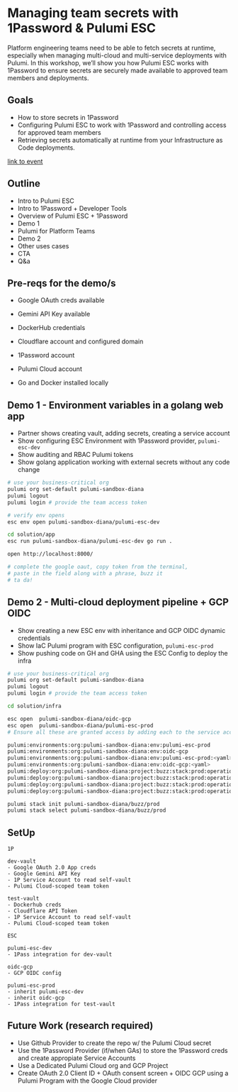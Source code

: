 # Managing team secrets with 1Password & Pulumi ESC

Platform engineering teams need to be able to fetch secrets at runtime, especially when managing multi-cloud and multi-service deployments with Pulumi. In this workshop, we’ll show you how Pulumi ESC works with 1Password to ensure secrets are securely made available to approved team members and deployments.

## Goals

- How to store secrets in 1Password
- Configuring Pulumi ESC to work with 1Password and controlling access for approved team members
- Retrieving secrets automatically at runtime from your Infrastructure as Code deployments.

[link to event](https://www.pulumi.com/resources/managing-team-secrets-1password-pulumi-esc/) 

## Outline

- Intro to Pulumi ESC
- Intro to 1Password + Developer Tools
- Overview of Pulumi ESC + 1Password
- Demo 1
- Pulumi for Platform Teams
- Demo 2
- Other uses cases
- CTA
- Q&a

## Pre-reqs for the demo/s

- Google OAuth creds available
- Gemini API Key available
- DockerHub credentials
- Cloudflare account and configured domain
- 1Password account
- Pulumi Cloud account

- Go and Docker installed locally

## Demo 1 - Environment variables in a golang web app

- Partner shows creating vault, adding secrets, creating a service account
- Show configuring ESC Environment with 1Password provider, `pulumi-esc-dev`
- Show auditing and RBAC Pulumi tokens
- Show golang application working with external secrets without any code change

```bash
# use your business-critical org
pulumi org set-default pulumi-sandbox-diana 
pulumi logout
pulumi login # provide the team access token

# verify env opens
esc env open pulumi-sandbox-diana/pulumi-esc-dev

cd solution/app
esc run pulumi-sandbox-diana/pulumi-esc-dev go run .

open http://localhost:8000/

# complete the google oaut, copy token from the terminal, 
# paste in the field along with a phrase, buzz it
# ta da!
```

## Demo 2 - Multi-cloud deployment pipeline + GCP OIDC

- Show creating a new ESC env with inheritance and GCP OIDC dynamic credentials
- Show IaC Pulumi program with ESC configuration, `pulumi-esc-prod`
- Show pushing code on GH and GHA using the ESC Config to deploy the infra

```bash
# use your business-critical org
pulumi org set-default pulumi-sandbox-diana 
pulumi logout
pulumi login # provide the team access token

cd solution/infra

esc open  pulumi-sandbox-diana/oidc-gcp
esc open  pulumi-sandbox-diana/pulumi-esc-prod
# Ensure all these are granted access by adding each to the service account subject

pulumi:environments:org:pulumi-sandbox-diana:env:pulumi-esc-prod
pulumi:environments:org:pulumi-sandbox-diana:env:oidc-gcp
pulumi:environments:org:pulumi-sandbox-diana:env:pulumi-esc-prod:<yaml>
pulumi:environments:org:pulumi-sandbox-diana:env:oidc-gcp:<yaml>
pulumi:deploy:org:pulumi-sandbox-diana:project:buzz:stack:prod:operation:preview:scope:write
pulumi:deploy:org:pulumi-sandbox-diana:project:buzz:stack:prod:operation:update:scope:write
pulumi:deploy:org:pulumi-sandbox-diana:project:buzz:stack:prod:operation:refresh:scope:write
pulumi:deploy:org:pulumi-sandbox-diana:project:buzz:stack:prod:operation:destroy:scope:write

pulumi stack init pulumi-sandbox-diana/buzz/prod
pulumi stack select pulumi-sandbox-diana/buzz/prod

```

## SetUp

```
1P

dev-vault
- Google OAuth 2.0 App creds
- Google Gemini API Key
- 1P Service Account to read self-vault
- Pulumi Cloud-scoped team token

test-vault
- Dockerhub creds
- Cloudflare API Token
- 1P Service Account to read self-vault
- Pulumi Cloud-scoped team token

ESC

pulumi-esc-dev
- 1Pass integration for dev-vault

oidc-gcp
- GCP OIDC config

pulumi-esc-prod
- inherit pulumi-esc-dev
- inherit oidc-gcp
- 1Pass integration for test-vault

```

## Future Work (research required)

- Use Github Provider to create the repo w/ the Pulumi Cloud secret
- Use the 1Password Provider (if/when GAs) to store the 1Password creds and create appropiate Service Accounts
- Use a Dedicated Pulumi Cloud org and GCP Project 
- Create OAuth 2.0 Client ID + OAuth consent screen + OIDC GCP using a Pulumi Program with the Google Cloud provider